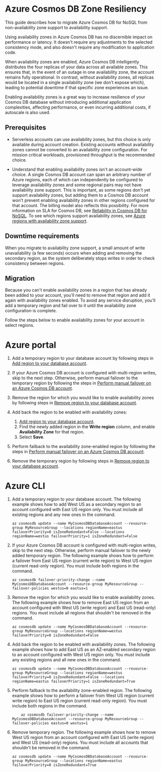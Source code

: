 # Azure Cosmos DB Zone Resiliency
 
This guide describes how to migrate Azure Cosmos DB for NoSQL from non-availability zone support to availability support.

Using availability zones in Azure Cosmos DB has no discernible impact on performance or latency. It doesn't require any adjustments to the selected consistency mode, and also doesn't require any modification to application code.

When availability zones are enabled, Azure Cosmos DB intelligently distributes the four replicas of your data across all available zones. This ensures that, in the event of an outage in one availability zone, the account remains fully operational. In contrast, without availability zones, all replicas would be located in a single availability zone (we don't expose which), leading to potential downtime if that specific zone experiences an issue.

Enabling availability zones is a great way to increase resilience of your Cosmos DB database without introducing additional application complexities, affecting performance, or even incurring additional costs, if autoscale is also used.

## Prerequisites

- Serverless accounts can use availability zones, but this choice is only available during account creation. Existing accounts without availability zones cannot be converted to an availability zone configuration. For mission critical workloads, provisioned throughput is the recommended choice.
 
- Understand that enabling availability zones isn't an account-wide choice. A single Cosmos DB account can span an arbitrary number of Azure regions, each of which can independently be configured to leverage availability zones and some regional pairs may not have availability zone support. This is important, as some regions don't yet support availability zones, but adding them to a Cosmos DB account won't prevent enabling availability zones in other regions configured for that account.  The billing model also reflects this possibility. For more information on SLA for Cosmos DB, see [Reliability in Cosmos DB for NoSQL](https://learn.microsoft.com/azure/reliability/reliability-cosmos-db-nosql#sla-improvements). To see which regions support availability zones, see [Azure regions with availability zone support](https://learn.microsoft.com/azure/reliability/regions-list).

## Downtime requirements

When you migrate to availability zone support, a small amount of write unavailability (a few seconds) occurs when adding and removing the secondary region, as the system deliberately stops writes in order to check consistency between regions.

## Migration

Because you can't enable availability zones in a region that has already been added to your account, you'll need to remove that region and add it again with availability zones enabled. To avoid any service disruption, you'll add a temporary region and fail over to it until the availability zone configuration is complete.

Follow the steps below to enable availability zones for your account in select regions.


# Azure portal

1. Add a temporary region to your database account by following steps in [Add region to your database account](https://learn.microsoft.com/azure/cosmos-db/how-to-manage-database-account#addremove-regions-from-your-database-account).

2. If your Azure Cosmos DB account is configured with multi-region writes, skip to the next step. Otherwise, perform manual failover to the temporary region by following the steps in [Perform manual failover on an Azure Cosmos DB account](https://learn.microsoft.com/azure/cosmos-db/how-to-manage-database-account?source=recommendations#manual-failover).

3. Remove the region for which you would like to enable availability zones by following steps in [Remove region to your database account](https://learn.microsoft.com/azure/cosmos-db/how-to-manage-database-account#addremove-regions-from-your-database-account).

4. Add back the region to be enabled with availability zones:
    1. [Add region to your database account](https://learn.microsoft.com/azure/cosmos-db/how-to-manage-database-account#addremove-regions-from-your-database-account).
    2. Find the newly added region in the **Write region** column, and enable **Availability Zone** for that region. 
    3. Select **Save**.

5. Perform failback to the availability zone-enabled region by following the steps in [Perform manual failover on an Azure Cosmos DB account](https://learn.microsoft.com/azure/cosmos-db/how-to-manage-database-account?source=recommendations#manual-failover).

6. Remove the temporary region by following steps in [Remove region to your database account](https://learn.microsoft.com/azure/cosmos-db/how-to-manage-database-account#addremove-regions-from-your-database-account).

# Azure CLI

1. Add a temporary region to your database account. The following example shows how to add West US as a secondary region to an account configured with East US region only. You must include all existing regions and any new ones in the command.

    ```azurecli
    az cosmosdb update --name MyCosmosDBDatabaseAccount --resource-group MyResourceGroup --locations regionName=eastus failoverPriority=0 isZoneRedundant=False --locations regionName=westus failoverPriority=1 isZoneRedundant=False
    ```

2. If your Azure Cosmos DB account is configured with multi-region writes, skip to the next step. Otherwise, perform manual failover to the newly added temporary region. The following example shows how to perform a failover from East US region (current write region) to West US region (current read-only region). You must include both regions in the command. 

    ```azurecli   
    az cosmosdb failover-priority-change --name MyCosmosDBDatabaseAccount --resource-group MyResourceGroup --failover-policies westus=0 eastus=1
    ```

3. Remove the region for which you would like to enable availability zones. The following example shows how to remove East US region from an account configured with West US (write region) and East US (read-only) regions. You must include all regions that shouldn't be removed in the command. 

    ```azurecli   
    az cosmosdb update --name MyCosmosDBDatabaseAccount --resource-group MyResourceGroup --locations regionName=westus failoverPriority=0 isZoneRedundant=False
    ```
 
4. Add back the region to be enabled with availability zones. The following example shows how to add East US as an AZ-enabled secondary region to an account configured with West US region only. You must include any existing regions and all new ones in the command. 
    
    ```azurecli
    az cosmosdb update --name MyCosmosDBDatabaseAccount --resource-group MyResourceGroup --locations regionName=westus failoverPriority=0 isZoneRedundant=False --locations regionName=eastus failoverPriority=1 isZoneRedundant=True
    ```

5. Perform failback to the availability zone-enabled region. The following example shows how to perform a failover from West US region (current write region) to East US region (current read-only region). You must include both regions in the command. 
 
    ```azurecli   
        az cosmosdb failover-priority-change --name MyCosmosDBDatabaseAccount --resource-group MyResourceGroup --failover-policies eastus=0 westus=1
    ```

6. Remove temporary region. The following example shows how to remove West US region from an account configured with East US (write region) and West US (read-only) regions. You must include all accounts that shouldn't be removed in the command. 

    ```azurecli    
    az cosmosdb update --name MyCosmosDBDatabaseAccount --resource-group MyResourceGroup --locations regionName=eastus failoverPriority=0 isZoneRedundant=True
    ```